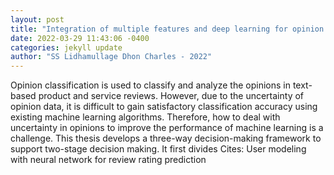 ```yaml
--- 
layout: post 
title: "Integration of multiple features and deep learning for opinion classification" 
date: 2022-03-29 11:43:06 -0400 
categories: jekyll update 
author: "SS Lidhamullage Dhon Charles - 2022" 
--- 
```

Opinion classification is used to classify and analyze the opinions in text-based product and service reviews. However, due to the uncertainty of opinion data, it is difficult to gain satisfactory classification accuracy using existing machine learning algorithms. Therefore, how to deal with uncertainty in opinions to improve the performance of machine learning is a challenge. This thesis develops a three-way decision-making framework to support two-stage decision making. It first divides Cites: User modeling with neural network for review rating prediction